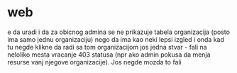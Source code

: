 # web
e da uradi i da za obicnog admina se ne prikazuje tabela organizacija (posto ima samo jednu organizaciju) nego da ima kao neki lepsi izgled i onda kad tu negde klikne da radi sa tom organizacijom
jos jedna stvar - fali na neloliko mesta vracanje 403 statusa (npr ako admin pokusa da menja resurse vanj njegove organizacije). Jos negde mozda to fali
